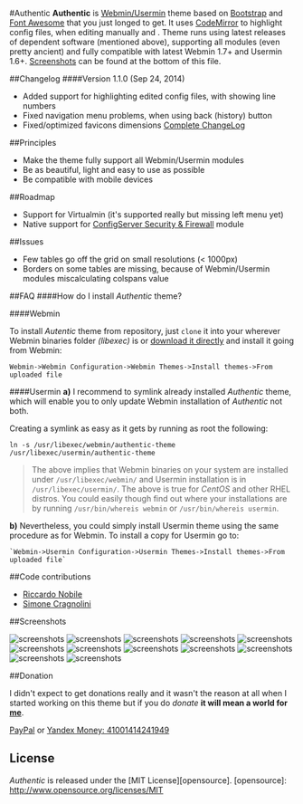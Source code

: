 #Authentic
**Authentic** is [Webmin/Usermin](https://github.com/webmin/webmin) theme based on [Bootstrap](https://github.com/twbs/bootstrap) and [Font Awesome](https://github.com/FortAwesome/Font-Awesome) that you just longed to get. It uses [CodeMirror](http://codemirror.net/) to highlight config files, when editing manually and . Theme runs using latest releases of dependent software (mentioned above), supporting all modules (even pretty ancient) and fully compatible with latest Webmin 1.7+ and Usermin 1.6+. [Screenshots](https://github.com/qooob/authentic-theme/blob/master/README.md#screenshots) can be found at the bottom of this file.

##Changelog
####Version 1.1.0 (Sep 24, 2014)
* Added support for highlighting edited config files, with showing line numbers
* Fixed navigation menu problems, when using back (history) button
* Fixed/optimized favicons dimensions
[Complete ChangeLog](https://github.com/qooob/authentic-theme/blob/master/CHANGELOG.md)

##Principles
* Make the theme fully support all Webmin/Usermin modules
* Be as beautiful, light and easy to use as possible
* Be compatible with mobile devices

##Roadmap
* Support for Virtualmin (it's supported really but missing left menu yet)
* Native support for [ConfigServer Security & Firewall](http://configserver.com/cp/csf.html) module

##Issues
* Few tables go off the grid on small resolutions (< 1000px)
* Borders on some tables are missing, because of Webmin/Usermin modules miscalculating colspans value


##FAQ
####How do I install _Authentic_ theme?

####Webmin

  To install _Autentic_ theme from repository, just `clone` it into your wherever Webmin binaries folder _(libexec)_ is or [download it directly](https://rostovtsev.ru/.git/authentic-theme/authentic-theme-1.1.0.wbt.gz) and install it going from Webmin:

  `Webmin->Webmin Configuration->Webmin Themes->Install themes->From uploaded file`

####Usermin
  **a)** I recommend to symlink already installed _Authentic_ theme, which will enable you to only update Webmin installation of _Authentic_ not both.

  Creating a symlink as easy as it gets by running as root the following:

  `ln -s /usr/libexec/webmin/authentic-theme /usr/libexec/usermin/authentic-theme`

> The above implies that Webmin binaries on your system are installed under `/usr/libexec/webmin/` and Usermin installation is in `/usr/libexec/usermin/`. The above is true for _CentOS_ and other RHEL distros. You could easily though find out where your installations are by running `/usr/bin/whereis webmin` or `/usr/bin/whereis usermin`.

  **b)** Nevertheless, you could simply install Usermin theme using the same procedure as for Webmin. To install a copy for Usermin go to:

    `Webmin->Usermin Configuration->Usermin Themes->Install themes->From uploaded file`

##Code contributions
* [Riccardo Nobile](mailto:riccardo.nobile@winfuture.it)
* [Simone Cragnolini](mailto:simone.cragnolini@winfuture.it)


##Screenshots

![screenshots](https://rostovtsev.ru/.git/authentic-theme/screenshots/loading.png)
![screenshots](https://rostovtsev.ru/.git/authentic-theme/screenshots/system-bootup-shutdown.png)
![screenshots](https://rostovtsev.ru/.git/authentic-theme/screenshots/system-bootup-shutdown-edit.png)
![screenshots](https://rostovtsev.ru/.git/authentic-theme/screenshots/webmin-configuration.png)
![screenshots](https://rostovtsev.ru/.git/authentic-theme/screenshots/webmin-list-users.png)
![screenshots](https://rostovtsev.ru/.git/authentic-theme/screenshots/webmin-users-details.png)
![screenshots](https://rostovtsev.ru/.git/authentic-theme/screenshots/system-software-packages.png)
![screenshots](https://rostovtsev.ru/.git/authentic-theme/screenshots/system-software-packages-edit.png)
![screenshots](https://rostovtsev.ru/.git/authentic-theme/screenshots/filesystem-backups.png)
![screenshots](https://rostovtsev.ru/.git/authentic-theme/screenshots/smart-drive-status-details.png)
![screenshots](https://rostovtsev.ru/.git/authentic-theme/screenshots/smart-drive-status.png)
![screenshots](https://rostovtsev.ru/.git/authentic-theme/screenshots/hardware-system-time.png)


##Donation

I didn't expect to get donations really and it wasn't the reason at all when I started working on this theme but if you do
_donate_ **it will mean a world for [me](https://rostovtsev.ru)**.

<a href="https://www.paypal.com/cgi-bin/webscr?cmd=_donations&business=programming%40rostovtsev%2eru&lc=RU&currency_code=USD&bn=PP%2dDonationsBF%3abtn_donateCC_LG%2egif%3aNonHostedGuest">PayPal</a> or <a href="https://money.yandex.ru" alt="41001414241949">Yandex Money: 41001414241949</a>


## License

_Authentic_ is released under the [MIT License][opensource].
[opensource]: http://www.opensource.org/licenses/MIT
